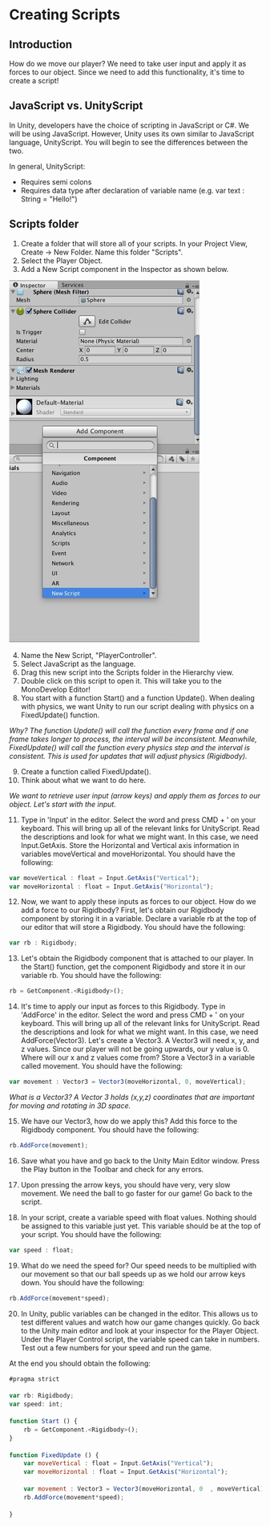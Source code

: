 # Creating Scripts

## Introduction
How do we move our player? We need to take user input and apply it as forces to our object. Since we need to add this functionality, it's time to create a script!

## JavaScript vs. UnityScript
In Unity, developers have the choice of scripting in JavaScript or C#. We will be using JavaScript. However, Unity uses its own similar to JavaScript language, UnityScript. You will begin to see the differences between the two.  

In general, UnityScript:
* Requires semi colons
* Requires data type after declaration of variable name (e.g. var text : String = "Hello!")

## Scripts folder

1. Create a folder that will store all of your scripts. In your Project View, Create -> New Folder. Name this folder "Scripts".
2. Select the Player Object.
3. Add a New Script component in the Inspector as shown below.

![New Script](https://github.com/junior-devleague/ancient-lands/blob/master/images/new-script.jpg)

4. Name the New Script, "PlayerController".
5. Select JavaScript as the language.
6. Drag this new script into the Scripts folder in the Hierarchy view.
7. Double click on this script to open it. This will take you to the MonoDevelop Editor!
8. You start with a function Start() and a function Update(). When dealing with physics, we want Unity to run our script dealing with physics on a FixedUpdate() function.

*Why? The function Update() will call the function every frame and if one frame takes longer to process, the interval will be inconsistent. Meanwhile, FixedUpdate() will call the function every physics step and the interval is consistent. This is used for updates that will adjust physics (Rigidbody).*

9. Create a function called FixedUpdate().
10. Think about what we want to do here.

*We want to retrieve user input (arrow keys) and apply them as forces to our object. Let's start with the input.*

11. Type in 'Input' in the editor. Select the word and press CMD + ' on your keyboard. This will bring up all of the relevant links for UnityScript. Read the descriptions and look for what we might want. In this case, we need Input.GetAxis. Store the Horizontal and Vertical axis information in variables moveVertical and moveHorizontal. You should have the following:
```JavaScript
var moveVertical : float = Input.GetAxis("Vertical");
var moveHorizontal : float = Input.GetAxis("Horizontal");
```

12. Now, we want to apply these inputs as forces to our object. How do we add a force to our Rigidbody? First, let's obtain our Rigidbody component by storing it in a variable. Declare a variable rb at the top of our editor that will store a Rigidbody. You should have the following:
```JavaScript
var rb : Rigidbody;
```

13. Let's obtain the Rigidbody component that is attached to our player. In the Start() function, get the component Rigidbody and store it in our variable rb. You should have the following:
```JavaScript
rb = GetComponent.<Rigidbody>();
```
14. It's time to apply our input as forces to this Rigidbody. Type in 'AddForce' in the editor. Select the word and press CMD + ' on your keyboard. This will bring up all of the relevant links for UnityScript. Read the descriptions and look for what we might want. In this case, we need AddForce(Vector3). Let's create a Vector3. A Vector3 will need x, y, and z values. Since our player will not be going upwards, our y value is 0. Where will our x and z values come from? Store a Vector3 in a variable called movement. You should have the following:
```JavaScript
var movement : Vector3 = Vector3(moveHorizontal, 0, moveVertical);
```

*What is a Vector3? A Vector 3 holds (x,y,z) coordinates that are important for moving and rotating in 3D space.*

15. We have our Vector3, how do we apply this? Add this force to the Rigidbody component. You should have the following:
```JavaScript
rb.AddForce(movement);
```
16. Save what you have and go back to the Unity Main Editor window. Press the Play button in the Toolbar and check for any errors.

17. Upon pressing the arrow keys, you should have very, very slow movement. We need the ball to go faster for our game! Go back to the script.

18. In your script, create a variable speed with float values. Nothing should be assigned to this variable just yet. This variable should be at the top of your script. You should have the following:
```JavaScript
var speed : float;
```

19. What do we need the speed for? Our speed needs to be multiplied with our movement so that our ball speeds up as we hold our arrow keys down. You should have the following:
```JavaScript
rb.AddForce(movement*speed);
```

20. In Unity, public variables can be changed in the editor. This allows us to test different values and watch how our game changes quickly. Go back to the Unity main editor and look at your inspector for the Player Object. Under the Player Control script, the variable speed can take in numbers. Test out a few numbers for your speed and run the game.

At the end you should obtain the following:
```JavaScript
#pragma strict

var rb: Rigidbody;
var speed: int;

function Start () {
	rb = GetComponent.<Rigidbody>();
}

function FixedUpdate () {
	var moveVertical : float = Input.GetAxis("Vertical");
	var moveHorizontal : float = Input.GetAxis("Horizontal");

	var movement : Vector3 = Vector3(moveHorizontal, 0	, moveVertical);
	rb.AddForce(movement*speed);

}
``` 
